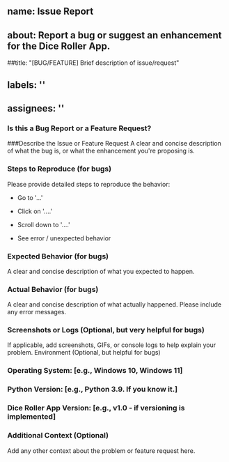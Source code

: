 ## name: Issue Report

## about: Report a bug or suggest an enhancement for the Dice Roller App.

##title: "[BUG/FEATURE] Brief description of issue/request"

## labels: ''

## assignees: ''

### Is this a Bug Report or a Feature Request?

###Describe the Issue or Feature Request
A clear and concise description of what the bug is, or what the enhancement you're proposing is.

### Steps to Reproduce (for bugs)
Please provide detailed steps to reproduce the behavior:

- Go to '...'

- Click on '....'

- Scroll down to '....'

- See error / unexpected behavior

### Expected Behavior (for bugs)
A clear and concise description of what you expected to happen.

### Actual Behavior (for bugs)
A clear and concise description of what actually happened. Please include any error messages.

### Screenshots or Logs (Optional, but very helpful for bugs)
If applicable, add screenshots, GIFs, or console logs to help explain your problem.
Environment (Optional, but helpful for bugs)

### Operating System: [e.g., Windows 10, Windows 11]

### Python Version: [e.g., Python 3.9. If you know it.]

### Dice Roller App Version: [e.g., v1.0 - if versioning is implemented]

### Additional Context (Optional)
Add any other context about the problem or feature request here.